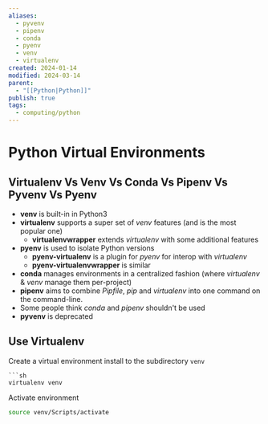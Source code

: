 ```yaml
---
aliases:
  - pyvenv
  - pipenv
  - conda
  - pyenv
  - venv
  - virtualenv
created: 2024-01-14
modified: 2024-03-14
parent:
  - "[[Python|Python]]"
publish: true
tags:
  - computing/python
---
```


# Python Virtual Environments
## Virtualenv Vs Venv Vs Conda Vs Pipenv Vs Pyvenv Vs Pyenv
- **venv** is built-in in Python3
- **virtualenv** supports a super set of _venv_ features (and is the most popular one)
  - **virtualenvwrapper** extends _virtualenv_ with some additional features
- **pyenv** is used to isolate Python versions
  - **pyenv-virtualenv** is a plugin for _pyenv_ for interop with _virtualenv_
  - **pyenv-virtualenvwrapper** is similar
- **conda** manages environments in a centralized fashion (where _virtualenv_ & _venv_ manage them per-project)
- **pipenv** aims to combine _Pipfile_, _pip_ and _virtualenv_ into one command on the command-line.
- Some people think _conda_ and _pipenv_ shouldn't be used
- **pyvenv** is deprecated

## Use Virtualenv
Create a virtual environment install to the subdirectory `venv`
```
```sh
virtualenv venv
```

Activate environment
```sh
source venv/Scripts/activate
```